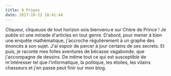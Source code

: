 ```yaml
---
title: À Propos
date: 2017-10-22 18:41:44
---
```


 Cliqueur, cliqueuse de tout horizon sois bienvenu·e sur Chère de Prince ! Je publie ici une miriade d'articles en tout genre. D'abord, pour mener à bien une enquête mathématique, j'accroche régulièrement à un graphe des énoncés à son sujet. J'ai espoir de percer à jour certains de ses secrets. Et puis, je raconte mes folles aventures de bécasse vagabonde, que j'accompagne de dessins. De même tout ce qui est susceptible de m'intéresser tel que l'informatique, la politique, les étoiles, les vilains chasseurs et j'en passe peut finir sur mon blog.
